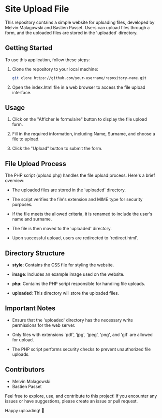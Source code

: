 # Site Upload File

This repository contains a simple website for uploading files, developed by Melvin Malagowski and Bastien Passet. Users can upload files through a form, and the uploaded files are stored in the 'uploaded' directory.

## Getting Started

To use this application, follow these steps:

1. Clone the repository to your local machine:

    ```bash
    git clone https://github.com/your-username/repository-name.git
    ```

2. Open the index.html file in a web browser to access the file upload interface.

## Usage

1. Click on the "Afficher le formulaire" button to display the file upload form.

2. Fill in the required information, including Name, Surname, and choose a file to upload.

3. Click the "Upload" button to submit the form.

## File Upload Process

The PHP script (upload.php) handles the file upload process. Here's a brief overview:

- The uploaded files are stored in the 'uploaded' directory.

- The script verifies the file's extension and MIME type for security purposes.

- If the file meets the allowed criteria, it is renamed to include the user's name and surname.

- The file is then moved to the 'uploaded' directory.

- Upon successful upload, users are redirected to 'redirect.html'.

## Directory Structure

- **style**: Contains the CSS file for styling the website.

- **image**: Includes an example image used on the website.

- **php**: Contains the PHP script responsible for handling file uploads.

- **uploaded**: This directory will store the uploaded files.

## Important Notes

- Ensure that the 'uploaded' directory has the necessary write permissions for the web server.

- Only files with extensions 'pdf', 'jpg', 'jpeg', 'png', and 'gif' are allowed for upload.

- The PHP script performs security checks to prevent unauthorized file uploads.

## Contributors

- Melvin Malagowski
- Bastien Passet

Feel free to explore, use, and contribute to this project! If you encounter any issues or have suggestions, please create an issue or pull request.

Happy uploading! 🚀
